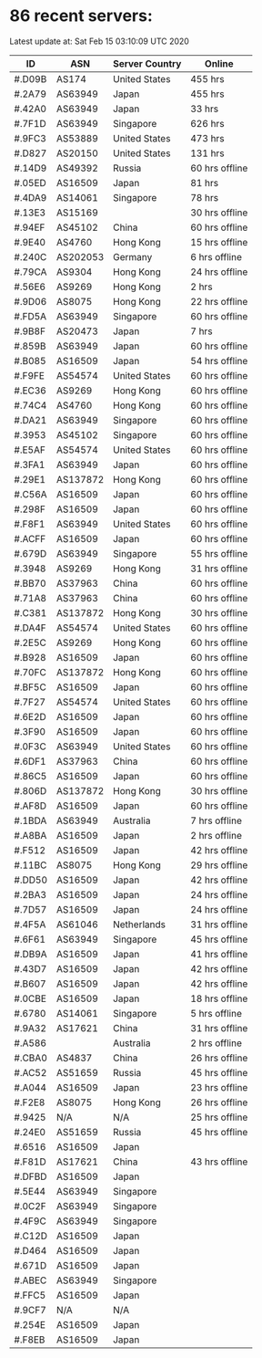 # 86 recent servers:

Latest update at: Sat Feb 15 03:10:09 UTC 2020

| ID | ASN | Server Country | Online |
| -- | --- | -------------- | ------ |
| #.D09B | AS174 | United States | 455 hrs |
| #.2A79 | AS63949 | Japan | 455 hrs |
| #.42A0 | AS63949 | Japan | 33 hrs |
| #.7F1D | AS63949 | Singapore | 626 hrs |
| #.9FC3 | AS53889 | United States | 473 hrs |
| #.D827 | AS20150 | United States | 131 hrs |
| #.14D9 | AS49392 | Russia | 60 hrs offline |
| #.05ED | AS16509 | Japan | 81 hrs |
| #.4DA9 | AS14061 | Singapore | 78 hrs |
| #.13E3 | AS15169 |  | 30 hrs offline |
| #.94EF | AS45102 | China | 60 hrs offline |
| #.9E40 | AS4760 | Hong Kong | 15 hrs offline |
| #.240C | AS202053 | Germany | 6 hrs offline |
| #.79CA | AS9304 | Hong Kong | 24 hrs offline |
| #.56E6 | AS9269 | Hong Kong | 2 hrs |
| #.9D06 | AS8075 | Hong Kong | 22 hrs offline |
| #.FD5A | AS63949 | Singapore | 60 hrs offline |
| #.9B8F | AS20473 | Japan | 7 hrs |
| #.859B | AS63949 | Japan | 60 hrs offline |
| #.B085 | AS16509 | Japan | 54 hrs offline |
| #.F9FE | AS54574 | United States | 60 hrs offline |
| #.EC36 | AS9269 | Hong Kong | 60 hrs offline |
| #.74C4 | AS4760 | Hong Kong | 60 hrs offline |
| #.DA21 | AS63949 | Singapore | 60 hrs offline |
| #.3953 | AS45102 | Singapore | 60 hrs offline |
| #.E5AF | AS54574 | United States | 60 hrs offline |
| #.3FA1 | AS63949 | Japan | 60 hrs offline |
| #.29E1 | AS137872 | Hong Kong | 60 hrs offline |
| #.C56A | AS16509 | Japan | 60 hrs offline |
| #.298F | AS16509 | Japan | 60 hrs offline |
| #.F8F1 | AS63949 | United States | 60 hrs offline |
| #.ACFF | AS16509 | Japan | 60 hrs offline |
| #.679D | AS63949 | Singapore | 55 hrs offline |
| #.3948 | AS9269 | Hong Kong | 31 hrs offline |
| #.BB70 | AS37963 | China | 60 hrs offline |
| #.71A8 | AS37963 | China | 60 hrs offline |
| #.C381 | AS137872 | Hong Kong | 30 hrs offline |
| #.DA4F | AS54574 | United States | 60 hrs offline |
| #.2E5C | AS9269 | Hong Kong | 60 hrs offline |
| #.B928 | AS16509 | Japan | 60 hrs offline |
| #.70FC | AS137872 | Hong Kong | 60 hrs offline |
| #.BF5C | AS16509 | Japan | 60 hrs offline |
| #.7F27 | AS54574 | United States | 60 hrs offline |
| #.6E2D | AS16509 | Japan | 60 hrs offline |
| #.3F90 | AS16509 | Japan | 60 hrs offline |
| #.0F3C | AS63949 | United States | 60 hrs offline |
| #.6DF1 | AS37963 | China | 60 hrs offline |
| #.86C5 | AS16509 | Japan | 60 hrs offline |
| #.806D | AS137872 | Hong Kong | 30 hrs offline |
| #.AF8D | AS16509 | Japan | 60 hrs offline |
| #.1BDA | AS63949 | Australia | 7 hrs offline |
| #.A8BA | AS16509 | Japan | 2 hrs offline |
| #.F512 | AS16509 | Japan | 42 hrs offline |
| #.11BC | AS8075 | Hong Kong | 29 hrs offline |
| #.DD50 | AS16509 | Japan | 42 hrs offline |
| #.2BA3 | AS16509 | Japan | 24 hrs offline |
| #.7D57 | AS16509 | Japan | 24 hrs offline |
| #.4F5A | AS61046 | Netherlands | 31 hrs offline |
| #.6F61 | AS63949 | Singapore | 45 hrs offline |
| #.DB9A | AS16509 | Japan | 41 hrs offline |
| #.43D7 | AS16509 | Japan | 42 hrs offline |
| #.B607 | AS16509 | Japan | 42 hrs offline |
| #.0CBE | AS16509 | Japan | 18 hrs offline |
| #.6780 | AS14061 | Singapore | 5 hrs offline |
| #.9A32 | AS17621 | China | 31 hrs offline |
| #.A586 |  | Australia | 2 hrs offline |
| #.CBA0 | AS4837 | China | 26 hrs offline |
| #.AC52 | AS51659 | Russia | 45 hrs offline |
| #.A044 | AS16509 | Japan | 23 hrs offline |
| #.F2E8 | AS8075 | Hong Kong | 26 hrs offline |
| #.9425 | N/A | N/A | 25 hrs offline |
| #.24E0 | AS51659 | Russia | 45 hrs offline |
| #.6516 | AS16509 | Japan | |
| #.F81D | AS17621 | China | 43 hrs offline |
| #.DFBD | AS16509 | Japan | |
| #.5E44 | AS63949 | Singapore | |
| #.0C2F | AS63949 | Singapore | |
| #.4F9C | AS63949 | Singapore | |
| #.C12D | AS16509 | Japan | |
| #.D464 | AS16509 | Japan | |
| #.671D | AS16509 | Japan | |
| #.ABEC | AS63949 | Singapore | |
| #.FFC5 | AS16509 | Japan | |
| #.9CF7 | N/A | N/A | |
| #.254E | AS16509 | Japan | |
| #.F8EB | AS16509 | Japan | |

